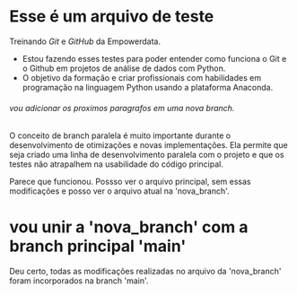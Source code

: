 # Esse é um arquivo de teste
Treinando *Git* e *GitHub* da Empowerdata.

- Estou fazendo esses testes para poder entender como funciona o Git e o Github em projetos de análise de dados com Python.
- O objetivo da formação e criar profissionais com habilidades em programação na linguagem Python usando a plataforma Anaconda.
###### vou adicionar os proximos paragrafos em uma nova branch.
O conceito de branch paralela é muito importante durante o desenvolvimento de otimizações e novas implementações. Ela permite que seja criado uma linha de desenvolvimento paralela com o projeto e que os testes não atrapalhem na usabilidade do código principal.<p>Parece que funcionou. Possso ver o arquivo principal, sem essas modificações e posso ver o arquivo atual na 'nova_branch'.</p>

# vou  unir a 'nova_branch' com a branch principal 'main'
<p>Deu certo, todas as modificações realizadas no arquivo da 'nova_branch' foram incorporados na branch 'main'.</p>